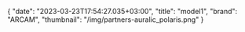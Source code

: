 {
"date": "2023-03-23T17:54:27.035+03:00",
  "title": "model1",
  "brand": "ARCAM",
  "thumbnail": "/img/partners-auralic_polaris.png"
}
